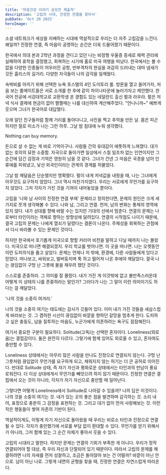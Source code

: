 ```yaml
---
title: '마음건강 이야기 공모전 제출작'
description: '고립의 시대, 진정한 연결을 찾아서'
pubDate: 'Oct 20 2025'
heroImage: ''
---
```


소셜 네트워크가 세상을 지배하는 시대에 역설적으로 우리는 더 자주 고립감을 느낀다. 왜일까? 진정한 연결, 즉 마음이 공명하는 순간은 더욱 드물어졌기 때문이다.

한국에서 의대 본과 2학년 과정을 견디고 있던 나는 비정형 우울증 증세로 체력 관리에 실패하여 휴학을 결정했고, 회복하는 시기에 홀로 미국 여행을 떠났다. 한국에서는 볼 수 없을 다양한 인종들이 어우러진 공항, 빈부격차의 현실을 과감히 드러내는 대마 냄새가 깃든 홈리스의 길거리. 다양한 자극들이 나의 감각을 일깨웠다.

숙박비를 아끼기 위해 선택한 뉴욕 호스텔의 4인 도미토리 룸. 방문을 열고 들어가자, 처음 보는 룸메이트들은 서로 소개를 한 후에 같이 차이나타운에 놀러가자고 제안했다. 한국어 전공에 서강대학교로 교환학생 온 경험도 있는 네덜란드 출신 펄과 라우라. 펄은 저녁 식사 결제에 현금이 없어 쩔쩔매는 나를 대신하여 계산해주었다. "언니니까~" 예쁘게 웃으며 그녀가 한국어로 대답했다.

오래 알던 친구들처럼 함께 거리를 돌아다니고, 사진을 찍고 추억을 만든 날. 몸은 피곤하지만 절로 미소가 나는 그런 하루. 그날 밤 침대에 누워 생각했다.

Nothing can buy memory.

돈으로 살 수 없는 게 바로 기억이구나. 사람들 간의 유대감이 애틋하게 느껴졌다. 대가 없는 호의의 묘한 소중함. 자국으로 돌아가면 일상에서 스칠 일조차 없는 인연이지만 그 순간에 담긴 감정과 기억은 영원히 남을 것 같다. 그녀가 건넨 그 마음은 국경을 넘어 인류애를 피워냈고, 낯선 외국인이라는 관계의 경계를 허물었다.

그날 밤 깨달음은 단순했지만 명확했다. 펄이 내게 저녁값을 내줬을 때, 나는 그녀에게 아무것도 요구하지 않았다. 그녀 역시 마찬가지였다. 우리는 서로에게 무언가를 요구하지 않았다. 그저 각자가 가진 것을 기꺼이 내어놓았을 뿐이다.

고립을 '나와 남 사이의 진정한 연결 부재' 문제라고 정의한다면, 문제의 원인은 크게 세 가지로 쪼개 생각해볼 수 있다. 나와 남, 그리고 연결. 먼저, 남의 변화는 통제의 영역에 있지 않다. 내가 상대를 향해 바랄 수는 있지만 기대의 선에서 멈춘다. 연결의 문제는 나로부터 타인이라는 객체로 향하는 방향성에 달려있다. 연결의 시작점도 나이기 때문에, 결국 고립의 문제는 나에게 열쇠가 달렸다는 결론이 나온다. 주체성을 회복하는 관점에서 다시 바라볼 수 있는 문제인 것이다.

하지만 한국에서 호기롭게 미국으로 향할 커리어 비전을 말하고 다닐 때까지 나는 몰랐다. 미국으로 떠나면 해결되겠지. 우리 학교를 벗어나면. 이 곳을 떠나면. 나는 오랫동안 이런 도피의식을 품고 살았다. 문제는 언제나 저 밖에, 환경에, 다른 사람들에게 있다고 믿었다. 떠나보고, 싸워보고, 발버둥치며 툭 하고 떨어져 나온 후에야 깨달았다. 결국 나는 끊임없이 구멍 난 그릇에 물을 채우려 했던 것이다.

스스로를 존중하라. 그 의미를 잘 몰랐다. 내가 가진 게 이것밖에 없고 불만족스러운데 어떻게 이 상태의 나를 존중하라는 말인가? 그러다가 나는 그 말이 이런 의미이기도 하다는 걸 깨달았다.

'나의 것을 소중히 여겨라.'

나의 것을 소중히 여기는 태도에는 감사가 깃들어 있다. 이미 내가 가진 것들을 새삼스럽게 바라보는 것. 그 겸허한 시선이 끊임없이 바깥을 향하던 갈망을 멈추게 한다. 도피하고 싶은 충동도, 남을 질투하는 마음도, 누군가에게 의존하려는 욕구도 잠잠해진다.

여기서 중요한 구분이 필요하다. Solitude(고독)는 선택한 혼자이다. Loneliness(외로움)는 결핍감이다. 둘은 완전히 다르다. 그렇기에 함께 있어도 외로울 수 있고, 혼자여도 충만할 수 있다.

Loneliness 상태에서는 아무리 많은 사람을 만나도 진정으로 연결되지 않는다. 구멍 난 그릇처럼 끊임없이 무언가를 요구하게 되고, 채워지지 않는 허기는 더 큰 공허로 이어진다. 반대로 Solitude 상태, 즉 자기 자신과 평화로운 상태에서는 타인과의 만남이 풍요로워진다. 더 이상 상대에게서 무언가를 빼앗으려 하지 않기 때문이다. 진정한 연결은 결핍에서 오는 것이 아니라, 각자가 자기 자신으로 충만할 때 일어난다.

그렇다면 어떻게 Loneliness에서 Solitude로 나아갈 수 있을까? 나의 답은 이것이다. 나의 것을 소중히 여기는 것. 내가 있는 곳의 좋은 점을 발견하며 감각하는 것. 소리 내어, 표정으로 충분히 그 감정을 표현하는 것. 그리고 대가 없이 먼저 사랑해보는 것. 이런 작은 행동들이 쌓여 자존의 기반이 된다.

역설적이게도, 이렇게 자기 자신으로 돌아왔을 때 우리는 비로소 타인과 진정으로 연결될 수 있다. 각자가 충만했기에 서로를 부담 없이 환대할 수 있다. 무언가를 얻기 위해서가 아니라, 그저 함께 있는 그 순간 자체가 좋아서 웃을 수 있다.

고립의 시대라고 말한다. 하지만 문제는 연결의 기회가 부족한 게 아니다. 우리가 정작 연결되어야 할 대상, 즉 우리 자신과 단절되어 있기 때문이다. 따라서 고립의 문제를 해결하려면 나의 자세를 먼저 성찰하고, 조금은 돌아앉아 보는 건 어떨까? 바깥이 아닌 안으로. 남이 아닌 나로. 그렇게 내면의 균형을 찾을 때, 진정한 연결은 자연스럽게 따라온다.
